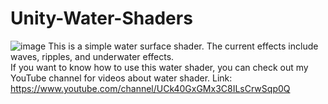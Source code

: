 # Unity-Water-Shaders
![image](https://github.com/Parrot222/Unity-Water-Shaders/blob/main/unity-interactive-water-test.gif)
This is a simple water surface shader. The current effects include waves, ripples, and underwater effects.    
If you want to know how to use this water shader, you can check out my YouTube channel for videos about water shader.  Link: https://www.youtube.com/channel/UCk40GxGMx3C8ILsCrwSqp0Q

